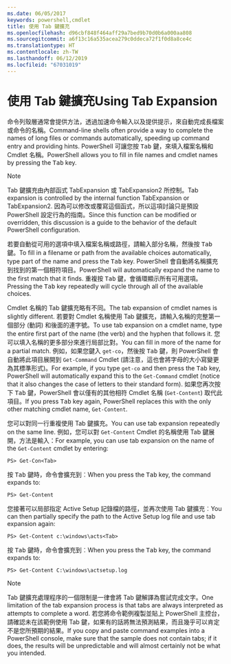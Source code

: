 ```yaml
---
ms.date: 06/05/2017
keywords: powershell,cmdlet
title: 使用 Tab 鍵擴充
ms.openlocfilehash: d96cbf848f464aff29a7bed9b70d0b6a000aa808
ms.sourcegitcommit: a6f13c16a535acea279c0ddeca72f1f0d8a8ce4c
ms.translationtype: HT
ms.contentlocale: zh-TW
ms.lasthandoff: 06/12/2019
ms.locfileid: "67031019"
---
```

# <a name="using-tab-expansion"></a><span data-ttu-id="80a90-103">使用 Tab 鍵擴充</span><span class="sxs-lookup"><span data-stu-id="80a90-103">Using Tab Expansion</span></span>

<span data-ttu-id="80a90-104">命令列殼層通常會提供方法，透過加速命令輸入以及提供提示，來自動完成長檔案或命令的名稱。</span><span class="sxs-lookup"><span data-stu-id="80a90-104">Command-line shells often provide a way to complete the names of long files or commands automatically, speeding up command entry and providing hints.</span></span> <span data-ttu-id="80a90-105">PowerShell 可讓您按 <kbd>Tab</kbd> 鍵，來填入檔案名稱和 Cmdlet 名稱。</span><span class="sxs-lookup"><span data-stu-id="80a90-105">PowerShell allows you to fill in file names and cmdlet names by pressing the <kbd>Tab</kbd> key.</span></span>

> [!NOTE]
> <span data-ttu-id="80a90-106">Tab 鍵擴充由內部函式 TabExpansion 或 TabExpansion2 所控制。</span><span class="sxs-lookup"><span data-stu-id="80a90-106">Tab expansion is controlled by the internal function TabExpansion or TabExpansion2.</span></span> <span data-ttu-id="80a90-107">因為可以修改或覆寫這個函式，所以這項討論只是預設 PowerShell 設定行為的指南。</span><span class="sxs-lookup"><span data-stu-id="80a90-107">Since this function can be modified or overridden, this discussion is a guide to the behavior of the default PowerShell configuration.</span></span>

<span data-ttu-id="80a90-108">若要自動從可用的選項中填入檔案名稱或路徑，請輸入部分名稱，然後按 <kbd>Tab</kbd> 鍵。</span><span class="sxs-lookup"><span data-stu-id="80a90-108">To fill in a filename or path from the available choices automatically, type part of the name and press the <kbd>Tab</kbd> key.</span></span> <span data-ttu-id="80a90-109">PowerShell 會自動將名稱擴充到找到的第一個相符項目。</span><span class="sxs-lookup"><span data-stu-id="80a90-109">PowerShell will automatically expand the name to the first match that it finds.</span></span> <span data-ttu-id="80a90-110">重複按 <kbd>Tab</kbd> 鍵，會循環顯示所有可用選項。</span><span class="sxs-lookup"><span data-stu-id="80a90-110">Pressing the <kbd>Tab</kbd> key repeatedly will cycle through all of the available choices.</span></span>

<span data-ttu-id="80a90-111">Cmdlet 名稱的 Tab 鍵擴充略有不同。</span><span class="sxs-lookup"><span data-stu-id="80a90-111">The tab expansion of cmdlet names is slightly different.</span></span> <span data-ttu-id="80a90-112">若要對 Cmdlet 名稱使用 Tab 鍵擴充，請輸入名稱的完整第一個部分 (動詞) 和後面的連字號。</span><span class="sxs-lookup"><span data-stu-id="80a90-112">To use tab expansion on a cmdlet name, type the entire first part of the name (the verb) and the hyphen that follows it.</span></span> <span data-ttu-id="80a90-113">您可以填入名稱的更多部分來進行局部比對。</span><span class="sxs-lookup"><span data-stu-id="80a90-113">You can fill in more of the name for a partial match.</span></span> <span data-ttu-id="80a90-114">例如，如果您鍵入 `get-co`，然後按 <kbd>Tab</kbd> 鍵，則 PowerShell 會自動將此項目展開到 `Get-Command` Cmdlet (請注意，這也會將字母的大小寫變更為其標準形式)。</span><span class="sxs-lookup"><span data-stu-id="80a90-114">For example, if you type `get-co` and then press the <kbd>Tab</kbd> key, PowerShell will automatically expand this to the `Get-Command` cmdlet (notice that it also changes the case of letters to their standard form).</span></span> <span data-ttu-id="80a90-115">如果您再次按下 <kbd>Tab</kbd> 鍵，PowerShell 會以僅有的其他相符 Cmdlet 名稱 (`Get-Content`) 取代此項目。</span><span class="sxs-lookup"><span data-stu-id="80a90-115">If you press <kbd>Tab</kbd> key again, PowerShell replaces this with the only other matching cmdlet name, `Get-Content`.</span></span>

<span data-ttu-id="80a90-116">您可以對同一行重複使用 Tab 鍵擴充。</span><span class="sxs-lookup"><span data-stu-id="80a90-116">You can use tab expansion repeatedly on the same line.</span></span> <span data-ttu-id="80a90-117">例如，您可以對 `Get-Content` Cmdlet 的名稱使用 Tab 鍵展開，方法是輸入：</span><span class="sxs-lookup"><span data-stu-id="80a90-117">For example, you can use tab expansion on the name of the `Get-Content` cmdlet by entering:</span></span>

```
PS> Get-Con<Tab>
```

<span data-ttu-id="80a90-118">按 <kbd>Tab</kbd> 鍵時，命令會擴充到︰</span><span class="sxs-lookup"><span data-stu-id="80a90-118">When you press the <kbd>Tab</kbd> key, the command expands to:</span></span>

```
PS> Get-Content
```

<span data-ttu-id="80a90-119">您接著可以局部指定 Active Setup 記錄檔的路徑，並再次使用 Tab 鍵擴充︰</span><span class="sxs-lookup"><span data-stu-id="80a90-119">You can then partially specify the path to the Active Setup log file and use tab expansion again:</span></span>

```
PS> Get-Content c:\windows\acts<Tab>
```

<span data-ttu-id="80a90-120">按 <kbd>Tab</kbd> 鍵時，命令會擴充到︰</span><span class="sxs-lookup"><span data-stu-id="80a90-120">When you press the <kbd>Tab</kbd> key, the command expands to:</span></span>

```
PS> Get-Content C:\windows\actsetup.log
```

> [!NOTE]
> <span data-ttu-id="80a90-121">Tab 鍵擴充處理程序的一個限制是一律會將 Tab 鍵解譯為嘗試完成文字。</span><span class="sxs-lookup"><span data-stu-id="80a90-121">One limitation of the tab expansion process is that tabs are always interpreted as attempts to complete a word.</span></span> <span data-ttu-id="80a90-122">若您將命令範例複製並貼上 PowerShell 主控台，請確認未在該範例使用 Tab 鍵，如果有的話將無法預測結果，而且幾乎可以肯定不是您所預期的結果。</span><span class="sxs-lookup"><span data-stu-id="80a90-122">If you copy and paste command examples into a PowerShell console, make sure that the sample does not contain tabs; if it does, the results will be unpredictable and will almost certainly not be what you intended.</span></span>
